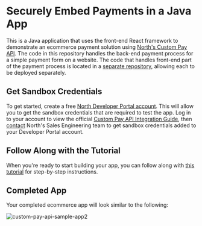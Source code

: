 # Securely Embed Payments in a Java App

This is a Java application that uses the front-end React framework to demonstrate an ecommerce payment solution using <a href='https://developer.north.com/products/full-featured/custom-pay-api' target='_blank'>North's Custom Pay API</a>. The code in this repository handles the back-end payment process for a simple payment form on a website. The code that handles front-end part of the payment process is located in a <a href='https://github.com/NorthDevelopers/North-React-Custom-Pay-API'>separate repository</a>, allowing each to be deployed separately.

## Get Sandbox Credentials

To get started, create a free [North Developer Portal account](https://developer.north.com/register). This will allow you to get the sandbox credentials that are required to test the app. Log in to your account to view the official [Custom Pay API Integration Guide](https://developer.north.com/products/full-featured/custom-pay-api/integration-guide), then [contact](https://developer.north.com/contact) North's Sales Engineering team to get sandbox credentials added to your Developer Portal account.

## Follow Along with the Tutorial
When you're ready to start building your app, you can follow along with [this tutorial](https://developer.north.com/blog/tutorial-java-custom-pay-api) for step-by-step instructions.

## Completed App

Your completed ecommerce app will look similar to the following:

![custom-pay-api-sample-app2](https://github.com/PaymentsHubDevelopers/PaymentsHub-Java-Custom-Pay-API/assets/136620102/4db14952-dbe4-4b18-8b45-50025d8a416d)

